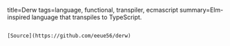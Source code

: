 title=Derw
tags=language, functional, transpiler, ecmascript
summary=Elm-inspired language that transpiles to TypeScript.
~~~~~~

[Source](https://github.com/eeue56/derw)

